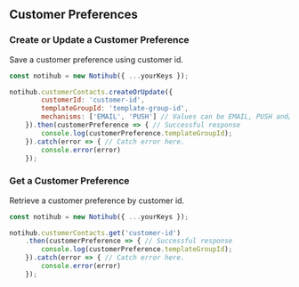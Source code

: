 ## Customer Preferences
 
### Create or Update a Customer Preference
 
Save a customer preference using customer id.
  
```js
const notihub = new Notihub({ ...yourKeys });

notihub.customerContacts.createOrUpdate({ 
        customerId: 'customer-id',
        templateGroupId: 'template-group-id',
        mechanisms: ['EMAIL', 'PUSH'] // Values can be EMAIL, PUSH and/or SMS. NONE is used to turn off.
    }).then(customerPreference => { // Successful response
        console.log(customerPreference.templateGroupId);
    }).catch(error => { // Catch error here.
        console.error(error)
    });
```
 
### Get a Customer Preference
 
Retrieve a customer preference by customer id.
  
```js
const notihub = new Notihub({ ...yourKeys });

notihub.customerContacts.get('customer-id')
    .then(customerPreference => { // Successful response
        console.log(customerPreference.templateGroupId);
    }).catch(error => { // Catch error here.
        console.error(error)
    });
```